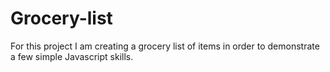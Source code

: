 # Grocery-list
For this project I am creating a grocery list of items in order to demonstrate a few simple Javascript skills.
